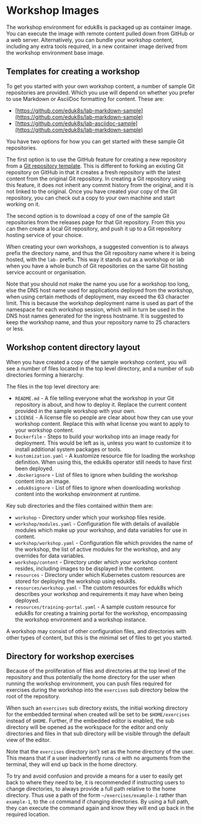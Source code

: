 Workshop Images
===============

The workshop environment for eduk8s is packaged up as container image. You can execute the image with remote content pulled down from GitHub or a web server. Alternatively, you can bundle your workshop content, including any extra tools required, in a new container image derived from the workshop environment base image.

Templates for creating a workshop
---------------------------------

To get you started with your own workshop content, a number of sample Git repositories are provided. Which you use will depend on whether you prefer to use Markdown or AsciiDoc formatting for content. These are:

* [https://github.com/eduk8s/lab-markdown-sample](https://github.com/eduk8s/lab-markdown-sample)
* [https://github.com/eduk8s/lab-asciidoc-sample](https://github.com/eduk8s/lab-markdown-sample)

You have two options for how you can get started with these sample Git repositories.

The first option is to use the GitHub feature for creating a new repository from a [Git repository template](https://help.github.com/en/articles/creating-a-repository-from-a-template). This is different to forking an existing Git repository on GitHub in that it creates a fresh repository with the latest content from the original Git repository. In creating a Git repository using this feature, it does not inherit any commit history from the original, and it is not linked to the original. Once you have created your copy of the Git repository, you can check out a copy to your own machine and start working on it.

The second option is to download a copy of one of the sample Git repositories from the releases page for that Git repository. From this you can then create a local Git repository, and push it up to a Git repository hosting service of your choice.

When creating your own workshops, a suggested convention is to always prefix the directory name, and thus the Git repository name where it is being hosted, with the ``lab-`` prefix. This way it stands out as a workshop or lab when you have a whole bunch of Git repositories on the same Git hosting service account or organisation.

Note that you should not make the name you use for a workshop too long, else the DNS host name used for applications deployed from the workshop, when using certain methods of deployment, may exceed the 63 character limit. This is because the workshop deployment name is used as part of the namespace for each workshop session, which will in turn be used in the DNS host names generated for the ingress hostname. It is suggested to keep the workshop name, and thus your repository name to 25 characters or less.

Workshop content directory layout
---------------------------------

When you have created a copy of the sample workshop content, you will see a number of files located in the top level directory, and a number of sub directories forming a hierarchy.

The files in the top level directory are:

* ``README.md`` - A file telling everyone what the workshop in your Git repository is about, and how to deploy it. Replace the current content provided in the sample workshop with your own.
* ``LICENSE`` - A license file so people are clear about how they can use your workshop content. Replace this with what license you want to apply to your workshop content.
* ``Dockerfile`` - Steps to build your workshop into an image ready for deployment. This would be left as is, unless you want to customize it to install additional system packages or tools.
* ``kustomization.yaml`` - A kustomize resource file for loading the workshop definition. When using this, the eduk8s operator still needs to have first been deployed.
* ``.dockerignore`` - List of files to ignore when building the workshop content into an image.
* ``.eduk8signore`` - List of files to ignore when downloading workshop content into the workshop environment at runtime.

Key sub directories and the files contained within them are:

* ``workshop`` - Directory under which your workshop files reside.
* ``workshop/modules.yaml`` - Configuration file with details of available modules which make up your workshop, and data variables for use in content.
* ``workshop/workshop.yaml`` - Configuration file which provides the name of the workshop, the list of active modules for the workshop, and any overrides for data variables.
* ``workshop/content`` - Directory under which your workshop content resides, including images to be displayed in the content.
* ``resources`` - Directory under which Kubernetes custom resources are stored for deploying the workshop using eduk8s.
* ``resources/workshop.yaml`` - The custom resources for eduk8s which describes your workshop and requirements it may have when being deployed.
* ``resources/training-portal.yaml`` - A sample custom resource for eduk8s for creating a training portal for the workshop, encompassing the workshop environment and a workshop instance.

A workshop may consist of other configuration files, and directories with other types of content, but this is the minimal set of files to get you started.

Directory for workshop exercises
--------------------------------

Because of the proliferation of files and directories at the top level of the repository and thus potentially the home directory for the user when running the workshop environment, you can push files required for exercises during the workshop into the ``exercises`` sub directory below the root of the repository.

When such an ``exercises`` sub directory exists, the initial working directory for the embedded terminal when created will be set to be ``$HOME/exercises`` instead of ``$HOME``. Further, if the embedded editor is enabled, the sub directory will be opened as the workspace for the editor and only directories and files in that sub directory will be visible through the default view of the editor.

Note that the ``exercises`` directory isn't set as the home directory of the user. This means that if a user inadvertently runs ``cd`` with no arguments from the terminal, they will end up back in the home directory.

To try and avoid confusion and provide a means for a user to easily get back to where they need to be, it is recommended if instructing users to change directories, to always provide a full path relative to the home directory. Thus use a path of the form ``~/exercises/example-1`` rather than ``example-1``, to the ``cd`` command if changing directories. By using a full path, they can execute the command again and know they will end up back in the required location.
